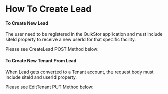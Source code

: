 # How To Create Lead

#### To Create New Lead

The user need to be registered in the QuikStor application and must include siteId property to receive a new userId for that specific facility. 

Please see CreateLead POST Method below: 


#### To Create New Tenant From Lead

When Lead gets converted to a Tenant account, the request body must include siteId and userId property.

Please see EditTenant PUT Method below: 

